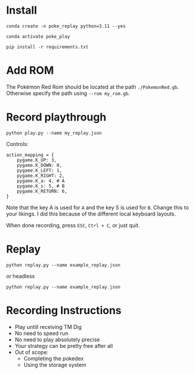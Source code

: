 # Install

`conda create -n poke_replay python=3.11 --yes`

`conda activate poke_play`

`pip install -r requirements.txt`

# Add ROM

The Pokémon Red Rom should be located at the path `./PokemonRed.gb`. Otherwise specify the path using `--rom my_rom.gb`.

# Record playthrough

`python play.py --name my_replay.json`

Controls:

```
action_mapping = {
    pygame.K_UP: 3,
    pygame.K_DOWN: 0,
    pygame.K_LEFT: 1,
    pygame.K_RIGHT: 2,
    pygame.K_a: 4, # A
    pygame.K_s: 5, # B
    pygame.K_RETURN: 6,
}
```

Note that the key A is used for `A` and the key S is used for `B`. Change this to your likings. I did this because of the different local keyboard layouts.

When done recording, press `ESC`, `Ctrl + C`, or just quit.

# Replay

`python replay.py --name example_replay.json`

or headless

`python replay.py --name example_replay.json`

# Recording Instructions

- Play untill receiving TM Dig
- No need to speed run
- No need to play absolutely precise
- Your strategy can be pretty free after all
- Out of scope:
    - Completing the pokedex
    - Using the storage system